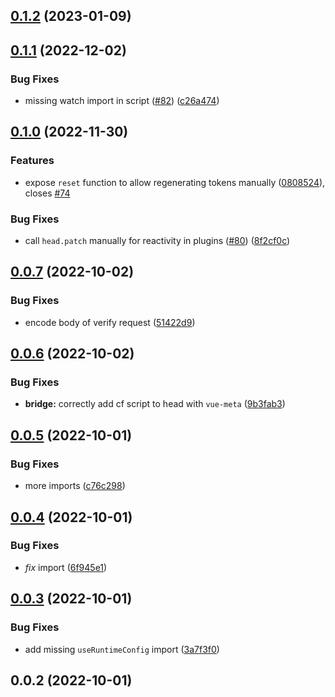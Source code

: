 

## [0.1.2](https://github.com/nuxt-modules/turnstile/compare/0.1.1...0.1.2) (2023-01-09)

## [0.1.1](https://github.com/nuxt-modules/turnstile/compare/0.1.0...0.1.1) (2022-12-02)


### Bug Fixes

* missing watch import in script ([#82](https://github.com/nuxt-modules/turnstile/issues/82)) ([c26a474](https://github.com/nuxt-modules/turnstile/commit/c26a474332158ba171101ad06f173c179a2cfd37))

## [0.1.0](https://github.com/nuxt-modules/turnstile/compare/0.0.7...0.1.0) (2022-11-30)


### Features

* expose `reset` function to allow regenerating tokens manually ([0808524](https://github.com/nuxt-modules/turnstile/commit/08085242aeb9a58335646e8c83e48605d502a78c)), closes [#74](https://github.com/nuxt-modules/turnstile/issues/74)


### Bug Fixes

* call `head.patch` manually for reactivity in plugins ([#80](https://github.com/nuxt-modules/turnstile/issues/80)) ([8f2cf0c](https://github.com/nuxt-modules/turnstile/commit/8f2cf0c550c343129db0b3ec5f7041a04183e278))

## [0.0.7](https://github.com/nuxt-modules/turnstile/compare/0.0.6...0.0.7) (2022-10-02)


### Bug Fixes

* encode body of verify request ([51422d9](https://github.com/nuxt-modules/turnstile/commit/51422d99cc7aeb25375ad40fe56155e2d3ad759c))

## [0.0.6](https://github.com/nuxt-modules/turnstile/compare/0.0.5...0.0.6) (2022-10-02)


### Bug Fixes

* **bridge:** correctly add cf script to head with `vue-meta` ([9b3fab3](https://github.com/nuxt-modules/turnstile/commit/9b3fab3cfcc0564e8322f452c27a1382308ad5d3))

## [0.0.5](https://github.com/nuxt-modules/turnstile/compare/0.0.4...0.0.5) (2022-10-01)


### Bug Fixes

* more imports ([c76c298](https://github.com/nuxt-modules/turnstile/commit/c76c2989c3b14844c24f54e30e3493c778b29464))

## [0.0.4](https://github.com/nuxt-modules/turnstile/compare/0.0.3...0.0.4) (2022-10-01)


### Bug Fixes

* _fix_ import ([6f945e1](https://github.com/nuxt-modules/turnstile/commit/6f945e1ecd1a33f05dde6b68f5c1e91e7657fe9f))

## [0.0.3](https://github.com/nuxt-modules/turnstile/compare/0.0.2...0.0.3) (2022-10-01)


### Bug Fixes

* add missing `useRuntimeConfig` import ([3a7f3f0](https://github.com/nuxt-modules/turnstile/commit/3a7f3f09d7d5b277b0ccbda631f984bcf21acaa6))

## 0.0.2 (2022-10-01)